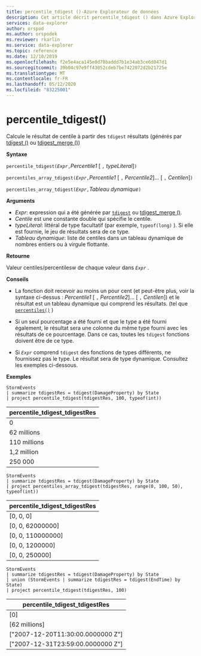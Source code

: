 ```yaml
---
title: percentile_tdigest ()-Azure Explorateur de données
description: Cet article décrit percentile_tdigest () dans Azure Explorateur de données.
services: data-explorer
author: orspod
ms.author: orspodek
ms.reviewer: rkarlin
ms.service: data-explorer
ms.topic: reference
ms.date: 12/10/2019
ms.openlocfilehash: f2e5e4aca145e0d78baddd7b1e34ab3ce6d047d1
ms.sourcegitcommit: 39b04c97e9ff43052cdeb7be7422072d2b21725e
ms.translationtype: MT
ms.contentlocale: fr-FR
ms.lasthandoff: 05/12/2020
ms.locfileid: "83225001"
---
```

# <a name="percentile_tdigest"></a>percentile_tdigest()

Calcule le résultat de centile à partir des `tdigest` résultats (générés par [tdigest ()](tdigest-aggfunction.md) ou [tdigest_merge ()](tdigest-merge-aggfunction.md))

**Syntaxe**

`percentile_tdigest(`*`Expr`*`,`*Percentile1* [ `,` *typeLiteral*]`)`

`percentiles_array_tdigest(`*`Expr`*`,`*Percentile1* [ `,` *Percentile2*]... [ `,` *Centilen*]`)`

`percentiles_array_tdigest(`*`Expr`*`,`*Tableau dynamique*`)`

**Arguments**

* *Expr*: expression qui a été générée par [`tdigest`](tdigest-aggfunction.md) ou [tdigest_merge ()](tdigest-merge-aggfunction.md).
* *Centile* est une constante double qui spécifie le centile.
* *typeLiteral*: littéral de type facultatif (par exemple, `typeof(long)` ). Si elle est fournie, le jeu de résultats sera de ce type. 
* *Tableau dynamique*: liste de centiles dans un tableau dynamique de nombres entiers ou à virgule flottante.

**Retourne**

Valeur centiles/percentilesw de chaque valeur dans *`Expr`* .

**Conseils**

* La fonction doit recevoir au moins un pour cent (et peut-être plus, voir la syntaxe ci-dessus : *Percentile1* [ `,` *Percentile2*]... [ `,` *Centilen*]) et le résultat est un tableau dynamique qui comprend les résultats. (tel que [`percentiles()`](percentiles-aggfunction.md) )
  
* Si un seul pourcentage a été fourni et que le type a été fourni également, le résultat sera une colonne du même type fourni avec les résultats de ce pourcentage. Dans ce cas, toutes les `tdigest` fonctions doivent être de ce type.

* Si *`Expr`* comprend `tdigest` des fonctions de types différents, ne fournissez pas le type. Le résultat sera de type dynamique. Consultez les exemples ci-dessous.

**Exemples**

```kusto
StormEvents
| summarize tdigestRes = tdigest(DamageProperty) by State
| project percentile_tdigest(tdigestRes, 100, typeof(int))
```

|percentile_tdigest_tdigestRes|
|---|
|0|
|62 millions|
|110 millions|
|1,2 million|
|250 000|


```kusto
StormEvents
| summarize tdigestRes = tdigest(DamageProperty) by State
| project percentiles_array_tdigest(tdigestRes, range(0, 100, 50), typeof(int))
```

|percentile_tdigest_tdigestRes|
|---|
|[0, 0, 0]|
|[0, 0, 62000000]|
|[0, 0, 110000000]|
|[0, 0, 1200000]|
|[0, 0, 250000]|


```kusto
StormEvents
| summarize tdigestRes = tdigest(DamageProperty) by State
| union (StormEvents | summarize tdigestRes = tdigest(EndTime) by State)
| project percentile_tdigest(tdigestRes, 100)
```

|percentile_tdigest_tdigestRes|
|---|
|[0]|
|[62 millions]|
|["2007-12-20T11:30:00.0000000 Z"]|
|["2007-12-31T23:59:00.0000000 Z"]|
